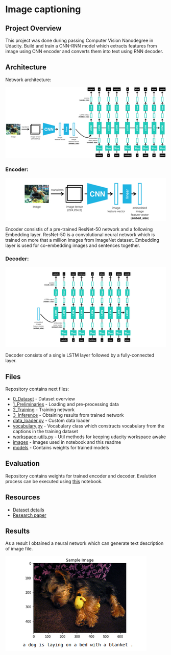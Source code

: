 # Image captioning

## Project Overview

This project was done during passing Computer Vision Nanodegree in Udacity. Build and train a CNN-RNN model which extracts features from image using CNN encoder and converts them into text using RNN decoder.

## Architecture

Network architecture:

![alt Network Architecture](./images/encoder-decoder.png)

### Encoder:

![alt Encoder](./images/encoder.png)

Encoder consistis of a pre-trained ResNet-50 network and a following Embedding layer. ResNet-50 is a convolutional neural network which is trained on more that a million images from ImageNet dataset. Embedding layer is used for co-embedding images and sentences together.

### Decoder:

![alt Decoder](./images/decoder.png)

Decoder consists of a single LSTM layer followed by a fully-connected layer.

## Files

Repository contains next files:

* [0_Dataset](./0_Dataset.ipynb) - Dataset overview
* [1_Preliminaries](./1_Preliminaries.ipynb) - Loading and pre-processing data
* [2_Training](./2_Training.ipynb) - Training network
* [3_Inference](./3_Inference.ipynb) - Obtaining results from trained network
* [data_loader.py](data_loader.py) - Custom data loader
* [vocabulary.py](./vocabulary.py) - Vocabulary class which constructs vocabulary from the captions in the training dataset
* [workspace-utils.py](./workspace-utils.py) - Util methods for keeping udacity workspace awake
* [images](./images) - Images used in notebook and this readme
* [models](./models) - Contains weights for trained models

## Evaluation

Repository contains weights for trained encoder and decoder. Evalution process can be executed using [this](./3_Inference.ipynb) notebook.

## Resources

* [Dataset details](https://cocodataset.org)
* [Research paper](https://arxiv.org/pdf/1411.4555.pdf)

## Results

As a result I obtained a neural network which can generate text description of image file.

![alt Result](./images/result.png)
